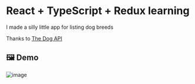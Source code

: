 # React + TypeScript + Redux learning

I made a silly little app for listing dog breeds  

Thanks to [The Dog API](https://www.thedogapi.com/)

## 🖼️ Demo  
![image](https://github.com/Harringtron/demo-app/assets/22531880/52004082-1391-4eb5-961f-fb39c5635ed8)
